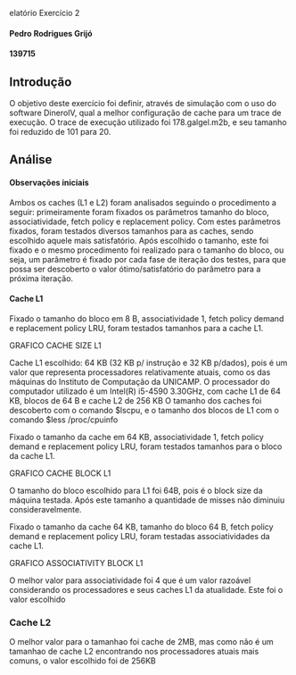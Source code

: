 elatório Exercício 2                                                                   

#### Pedro Rodrigues Grijó
#### 139715

## Introdução
O objetivo deste exercício foi definir, através de simulação com o uso do software DineroIV, qual a melhor configuração de cache para um trace de execução. O trace de execução utilizado foi 178.galgel.m2b, e seu tamanho foi reduzido de 101 para 20.

## Análise

#### Observações iniciais

Ambos os caches (L1 e L2) foram analisados seguindo o procedimento a seguir:
primeiramente foram fixados os parâmetros tamanho do bloco, associatividade, fetch policy e replacement policy. Com estes parâmetros fixados, foram testados diversos tamanhos para as caches, sendo escolhido aquele mais satisfatório. Após escolhido o tamanho, este foi fixado e o mesmo procedimento foi realizado para o tamanho do bloco, ou seja, um parâmetro é fixado por cada fase de iteração dos testes, para que possa ser descoberto o valor ótimo/satisfatório do parâmetro para a próxima iteração.

#### Cache L1
Fixado o tamanho do bloco em 8 B, associatividade 1, fetch policy demand e replacement policy LRU, foram testados tamanhos para a cache L1.

GRAFICO CACHE SIZE L1

Cache L1 escolhido: 64 KB (32 KB p/ instrução e 32 KB p/dados), pois é um valor que representa processadores relativamente atuais, como os das máquinas do Instituto de Computação da UNICAMP. O processador do computador utilizado é um Intel(R) i5-4590 3.30GHz, com cache L1 de 64 KB, blocos de 64 B e cache L2 de 256 KB 
O tamanho dos caches foi descoberto com o comando $lscpu, e o tamanho dos blocos de L1 com o comando $less /proc/cpuinfo

Fixado o tamanho da cache em 64 KB, associatividade 1, fetch policy demand e replacement policy LRU, foram testados tamanhos para o bloco da cache L1.

GRAFICO CACHE BLOCK L1

O tamanho do bloco escolhido para L1 foi 64B, pois é o block size da máquina testada. Após este tamanho a quantidade de misses não diminuiu consideravelmente.

Fixado o tamanho da cache 64 KB, tamanho do bloco 64 B, fetch policy demand e replacement policy LRU, foram testadas associatividades da cache L1.

GRAFICO ASSOCIATIVITY BLOCK L1

O melhor valor para associatividade foi 4 que é um valor razoável considerando os processadores e seus caches L1 da atualidade. Este foi o valor escolhido

### Cache L2

O melhor valor para o tamanhao foi cache de 2MB, mas como não é um tamanhao de cache L2 encontrando nos processadores atuais mais comuns, o valor escolhido foi de 256KB

